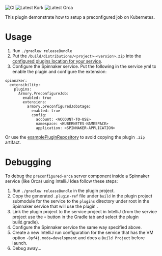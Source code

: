 ![CI](https://github.com/spinnaker-plugin-examples/preconfiguredJob/workflows/CI/badge.svg)
![Latest Kork](https://github.com/spinnaker-plugin-examples/preconfiguredJob/workflows/Latest%20Kork/badge.svg?branch=master)
![Latest Orca](https://github.com/spinnaker-plugin-examples/preconfiguredJob/workflows/Latest%20Orca/badge.svg?branch=master)

This plugin demonstrate how to setup a preconfigured job on Kubernetes.



# Usage

1) Run `./gradlew releaseBundle`
2) Put the `/build/distributions/<project>-<version>.zip` into the [configured plugins location for your service](https://pf4j.org/doc/packaging.html).
3) Configure the Spinnaker service. Put the following in the service yml to enable the plugin and configure the extension:

```
spinnaker:
  extensibility:
    plugins:
      Armory.PreconfigureJob:
        enabled: true
        extensions:
          armory.preconfiguredJobStage:
            enabled: true
            config:
              account: <ACCOUNT-TO-USE>
              namespace: <KUBERNETES-NAMESPACE>
              application: <SPINNAKER-APPLICATION>
```

Or use the [examplePluginRepository](https://github.com/spinnaker-plugin-examples/examplePluginRepository) to avoid copying the plugin `.zip` artifact.

# Debugging

To debug the `preconfigured-orca`  server component inside a Spinnaker service (like Orca) using IntelliJ Idea follow these steps:

1) Run `./gradlew releaseBundle` in the plugin project.
2) Copy the generated `.plugin-ref` file under `build` in the plugin project submodule for the service to the `plugins` directory under root in the Spinnaker service that will use the plugin .
3) Link the plugin project to the service project in IntelliJ (from the service project use the `+` button in the Gradle tab and select the plugin build.gradle).
4) Configure the Spinnaker service the same way specified above.
5) Create a new IntelliJ run configuration for the service that has the VM option `-Dpf4j.mode=development` and does a `Build Project` before launch.
6) Debug away...
